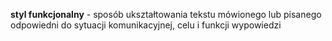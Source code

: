 **styl funkcjonalny** - sposób ukształtowania tekstu mówionego lub pisanego odpowiedni do sytuacji komunikacyjnej, celu i funkcji wypowiedzi

